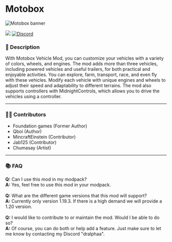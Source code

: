 # Motobox

![Motobox banner](https://github.com/Project-Alphaa/Motobox/assets/115327854/a0256632-e318-4434-8188-93aad60bc853)

![](https://img.shields.io/badge/Mod_Loader-Fabric-green?style=for-the-badge)
[![Discord](https://img.shields.io/badge/Discord-Invite-blue?style=for-the-badge&logo=discord)](https://discord.gg/the-alpha-server-852655613669277777)

### **📘 Description**
With Motobox Vehicle Mod, you can customize your vehicles with a variety of colors, wheels, and engines. The mod adds more than three vehicles, including powered vehicles and useful trailers, for both practical and enjoyable activities. You can explore, farm, transport, race, and even fly with these vehicles. Modify each vehicle with unique engines and wheels to adjust their speed and adaptability to different terrains. The mod also supports controllers with MidnightControls, which allows you to drive the vehicles using a controller.

---

### **🙎‍♂️ Contributors**
- Foundation games (Former Author)
- Qboi (Author)
- MincraftEinstein (Contributor)
- Jab125 (Contributor)
- Chumasay (Artist)

---
### **📚 FAQ**
**Q:** Can I use this mod in my modpack?
<br>
**A:** Yes, feel free to use this mod in your modpack.
<br><br>
**Q:** What are the different game versions that this mod will support?
<br>
**A:** Currently only version 1.19.3. If there is a high demand we will provide a 1.20 version.
<br><br>
**Q:** I would like to contribute to or maintain the mod. Would I be able to do so?
<br>
**A:** Of course, you can do both or help add a feature. Just make sure to let me know by contacting my Discord "dralphaa".
